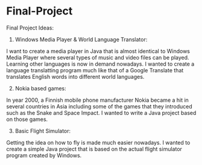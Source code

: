Final-Project
=============

Final Project Ideas: 

1) Windows Media Player & World Language Translator: 

I want to create a media player in Java that is almost identical to Windows Media Player where several types of music and video files can be played. Learning other languages is now in demand nowadays. I wanted to create a language translatting program much like that of a Google Translate that translates English words into different world languages. 

2) Nokia based games: 

In year 2000, a Finnish mobile phone manufacturer Nokia became a hit in several countries in Asia including some of the games that they introduced such as the Snake and Space Impact. I wanted to write a Java project based on those games.

3) Basic Flight Simulator: 

Getting the idea on how to fly is made much easier nowadays. I wanted to create a simple Java project that is based on the actual flight simulator program created by Windows. 
